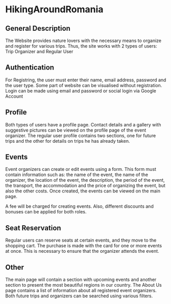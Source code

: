 # HikingAroundRomania

## General Description 

The Website provides nature lovers with the necessary means to organize and register for various trips. Thus, the site works with 2 types of users: Trip Organizer and Regular User

## Authentication

For Registring, the user must enter their name, email address, password and the user type. Some part of website can be visualised without registration.
Login can be made using email and password or social login via Google Account

## Profile

Both types of users have a profile page. Contact details and a gallery with suggestive pictures can be viewed on the profile page of the event organizer. The regular user profile contains two sections, one for future trips and the other for details on trips he has already taken.

## Events

Event organizers can create or edit events using a form. This form must contain information such as: the name of the event, the name of the organizer, the location of the event, the description, the period of the event, the transport, the accommodation and the price of organizing the event, but also the other costs. Once created, the events can be viewed on the main page.

A fee will be charged for creating events. Also, different discounts and bonuses can be applied for both roles.

## Seat Reservation

Regular users can reserve seats at certain events, and they move to the shopping cart. The purchase is made with the card for one or more events at once. This is necessary to ensure that the organizer attends the event.

## Other

The main page will contain a section with upcoming events and another section to present the most beautiful regions in our country. 
The About Us page contains a list of information about all registered event organizers. Both future trips and organizers can be searched using various filters.
